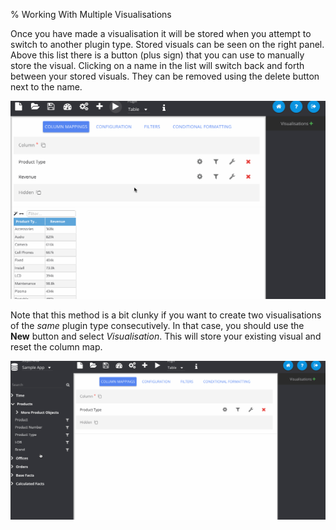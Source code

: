 % Working With Multiple Visualisations

Once you have made a visualisation it will be stored when you attempt to switch to another plugin type. Stored visuals can be seen on the right panel. Above this list there is a button (plus sign) that you can use to manually store the visual. Clicking on a name in the list will switch back and forth between your stored visuals. They can be removed using the delete button next to the name.

![Multiple Visualisations](../../images/tutorials/multiple-visuals.gif)

Note that this method is a bit clunky if you want to create two visualisations of the *same* plugin type consecutively. In that case, you should use the **New** button and select *Visualisation*. This  will store your existing visual and reset the column map.

![Multiple Visualisations](../../images/tutorials/multiple-visuals-same.gif)
